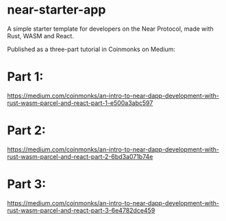 # near-starter-app
A simple starter template for developers on the Near Protocol, made with Rust, WASM and React.

Published as a three-part tutorial in Coinmonks on Medium:

# Part 1:

https://medium.com/coinmonks/an-intro-to-near-dapp-development-with-rust-wasm-parcel-and-react-part-1-e500a3abc597

# Part 2:

https://medium.com/coinmonks/an-intro-to-near-dapp-development-with-rust-wasm-parcel-and-react-part-2-6bd3a071b74e


# Part 3:
https://medium.com/coinmonks/an-intro-to-near-dapp-development-with-rust-wasm-parcel-and-react-part-3-6e4782dce459
